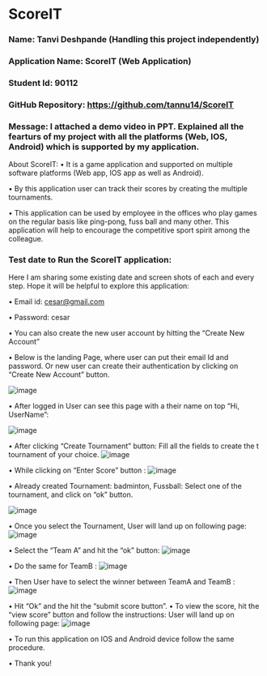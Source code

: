# ScoreIT
### Name: Tanvi Deshpande (Handling this project independently)
### Application Name: ScoreIT (Web Application)
### Student Id: 90112
### GitHub Repository: https://github.com/tannu14/ScoreIT
### Message: I attached a demo video in PPT. Explained all the fearturs of my project with all the platforms (Web, IOS, Android) which is supported by my application.

About ScoreIT:
•	 It is a game application and supported on multiple software platforms (Web app, IOS app as well as Android). 

•	By this application user can track their scores by creating the multiple tournaments.

•	This application can be used by employee in the offices who play games on the regular basis like ping-pong, fuss ball and many other. This application will help to encourage the competitive sport spirit among the colleague.







### Test date to Run the ScoreIT application:

Here I am sharing some existing date and screen shots of each and every step. Hope it will be helpful to explore this application:

•	Email id: cesar@gmail.com

•	Password: cesar

•	You can also create the new user account by hitting the “Create New Account”



•	Below is the landing Page, where user can put their email Id and password.
Or new user can create their authentication by clicking on “Create New Account” button.

![image](https://user-images.githubusercontent.com/22826610/39089024-1f65bb8c-4572-11e8-88d7-3cee8b825e19.png)



•	After logged in User can see this page with a their name on top “Hi, UserName”:

![image](https://user-images.githubusercontent.com/22826610/39089044-b018d3d0-4572-11e8-8f18-099eb05c9e83.png)




•	After clicking “Create Tournament” button:
Fill all the fields to create the t	tournament of your choice.
![image](https://user-images.githubusercontent.com/22826610/39089050-cc998c48-4572-11e8-9641-d1bb9cffb773.png)





•	While clicking on “Enter Score” button :
![image](https://user-images.githubusercontent.com/22826610/39089058-f965db5a-4572-11e8-8c99-663111116fe3.png)




•	Already created Tournament: badminton, Fussball:
Select one of the tournament, and click on “ok” button.

![image](https://user-images.githubusercontent.com/22826610/39089060-0f4709bc-4573-11e8-9975-9cd53019176e.png)




•	Once you select the Tournament, User will land up on following page:
![image](https://user-images.githubusercontent.com/22826610/39089063-267883e0-4573-11e8-9ea0-2c96fe2d0218.png)

•	Select the “Team A” and hit the “ok” button: 
![image](https://user-images.githubusercontent.com/22826610/39089070-49bf2728-4573-11e8-9426-f52d4b664d6c.png)

•	Do the same for TeamB : 
![image](https://user-images.githubusercontent.com/22826610/39089074-644a22c8-4573-11e8-8ac5-aa7062b005e2.png)

•	Then User have to select the winner between TeamA and TeamB :
![image](https://user-images.githubusercontent.com/22826610/39089076-75917860-4573-11e8-846e-582a16baed58.png)



•	Hit “Ok” and the hit the “submit score button”.
•	To view the score, hit the “view score” button and follow the instructions: 
User will land up on following page:
![image](https://user-images.githubusercontent.com/22826610/39089081-85a5c1d4-4573-11e8-8084-93b323100d9c.png)



•	To run this application on IOS and Android device follow the same procedure.

•	Thank you!








